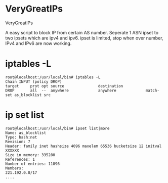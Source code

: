 # VeryGreatIPs
VeryGreatIPs

A easy script to block IP from certain AS number.
Seperate 1 ASN ipset to two ipsets which are ipv4 and ipv6.
ipset is limited, stop when over number, IPv4 and IPv6 are now working.

# iptables -L
```
root@localhost:/usr/local/bin# iptables -L
Chain INPUT (policy DROP)
target     prot opt source               destination
DROP       all  --  anywhere             anywhere             match-set as_blocklist src
```

# ip set list
```
root@localhost:/usr/local/bin# ipset list|more
Name: as_blocklist
Type: hash:net
Revision: 7
Header: family inet hashsize 4096 maxelem 65536 bucketsize 12 initval XXXXXX
Size in memory: 335280
References: 1
Number of entries: 11896
Members:
221.192.0.0/17
....
```
